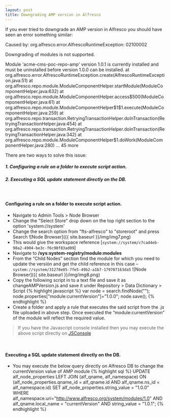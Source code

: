 ```yaml
---
layout: post
title: Downgrading AMP version in Alfresco
---
```



If you ever tried to downgrade an AMP version in Alfresco you should have seen an error something similar:
<div class="note warning">
<p>Caused by: org.alfresco.error.AlfrescoRuntimeException: 02100002</p>
  <p>
  Downgrading of modules is not supported.</p><p>
        Module 'acme-cms-poc-repo-amp' version 1.0.1 is currently installed and must be uninstalled before version 1.0.0 can be installed.
        at org.alfresco.error.AlfrescoRuntimeException.create(AlfrescoRuntimeException.java:51)
        at org.alfresco.repo.module.ModuleComponentHelper.startModule(ModuleComponentHelper.java:632)
        at org.alfresco.repo.module.ModuleComponentHelper.access$500(ModuleComponentHelper.java:61)
        at org.alfresco.repo.module.ModuleComponentHelper$1$1.execute(ModuleComponentHelper.java:259)
        at org.alfresco.repo.transaction.RetryingTransactionHelper.doInTransaction(RetryingTransactionHelper.java:454)
        at org.alfresco.repo.transaction.RetryingTransactionHelper.doInTransaction(RetryingTransactionHelper.java:342)
        at org.alfresco.repo.module.ModuleComponentHelper$1.doWork(ModuleComponentHelper.java:280)
        ... 45 more
  </p>
</div>


There are two ways to solve this issue:

##### 1. Configuring a rule on a folder to execute script action.

##### 2. Executing a SQL update statement directly on the DB.


<br>


#### Configuring a rule on a folder to execute script action.

* Navigate to Admin Tools > Node Browser
* Change the "Select Store" drop down on the top right section to the option 'system://system'
* Change the search option from "fts-alfresco" to "storeroot" and press Search
    ![Node Browser]({{ site.baseurl }}/img/img7.png)
* This would give the workspace reference 
    [`system://system/c7cad4eb-98a2-4904-be3c-f6c98f83ad09`]
* Navigate to **/sys:system-registry/module:modules**
* From the “Child Nodes” section find the module for which you need to update the versión and get the child reference in this case – 
     `system://system/31278e85-7fe5-49b2-a1b7-179707163da5`
     ![Node Browser]({{ site.baseurl }}/img/img8.png)
* Copy the following script in to a text file and save it as changeAMPVersion.js and save it under Repository > Data Dictionary > Script 
{% highlight javascript %}
var node = search.findNode("<nodeRef >");
node.properties["module:currentVersion"]="1.0.0";
node.save();
{% endhighlight %}
* Create a folder and apply a rule that executes the said script from the .js file uploaded in above step. Once executed the “module:currentVersion” of the module will reflect the required value.

> If you have the Javascript console installed then you may execute the above script directly on [JSConsole](https://github.com/share-extras/js-console)
<br>


#### Executing a SQL update statement directly on the DB.

* You may execute the below query directly on Alfresco DB to change the currentVersion value of AMP module
{% highlight sql %}
UPDATE alf_node_properties
LEFT JOIN (alf_qname, alf_namespace) ON (alf_node_properties.qname_id = alf_qname.id AND alf_qname.ns_id = alf_namespace.id)
SET alf_node_properties.string_value = "1.0.0"
WHERE alf_namespace.uri="http://www.alfresco.org/system/modules/1.0" AND alf_qname.local_name = "currentVersion" AND string_value = "1.0.1";
{% endhighlight %}